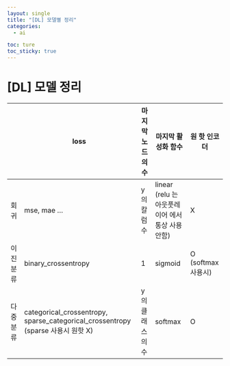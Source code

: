 ```yaml
---
layout: single
title: "[DL] 모델별 정리"
categories:
  - ai

toc: ture
toc_sticky: true
---
```


<!-- 위는 머릿말임 아래부터 포스트 본문 -->

# [DL] 모델 정리

|  | loss | 마지막 노드의 수  | 마지막 활성화 함수 | 원 핫 인코더  |
| --- | --- | --- | --- | --- |
| 회귀 | mse, mae …  | y의 칼럼수 | linear                       (relu 는 아웃풋레이어 에서 통상 사용 안함) |  X |
| 이진 분류 | binary_crossentropy | 1 | sigmoid |  O                      (softmax 사용시) |
| 다중 분류 | categorical_crossentropy, sparse_categorical_crossentropy (sparse 사용시 원핫 X) | y의 클래스의 수 | softmax |  O |